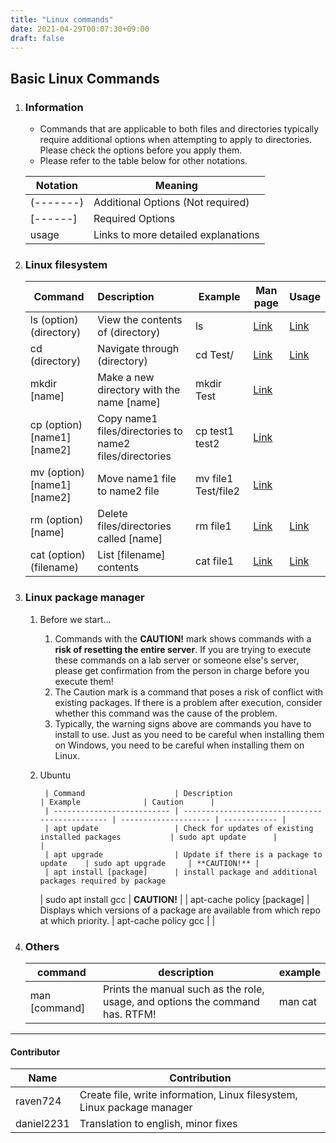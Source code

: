 ```yaml
---
title: "Linux commands"
date: 2021-04-29T00:07:30+09:00
draft: false
---
```


## Basic Linux Commands

1.  ### Information

    - Commands that are applicable to both files and directories typically require additional options when attempting to apply to directories. Please check the options before you apply them.
    - Please refer to the table below for other notations.

    | Notation  | Meaning                             |
    | --------- | ----------------------------------- |
    | (-------) | Additional Options (Not required)   |
    | [------]  | Required Options                    |
    | usage     | Links to more detailed explanations |

2.  ### Linux filesystem

    | Command                     | Description                                             | Example             | Man page                                                   | Usage                         |
    | --------------------------- | :------------------------------------------------------ | ------------------- | ---------------------------------------------------------- | ----------------------------- |
    | ls (option) (directory)     | View the contents of (directory)                        | ls                  | [Link](https://man7.org/linux/man-pages/man1/ls.1.html)    | [Link](./LinuxCommand/ls.md)  |
    | cd (directory)              | Navigate through (directory)                            | cd Test/            | [Link](https://man7.org/linux/man-pages/man1/cd.1p.html)   | [Link](./LinuxCommand/cd.md)  |
    | mkdir [name]                | Make a new directory with the name [name]               | mkdir Test          | [Link](https://man7.org/linux/man-pages/man1/mkdir.1.html) |                               |
    | cp (option) [name1] [name2] | Copy name1 files/directories to name2 files/directories | cp test1 test2      | [Link](https://man7.org/linux/man-pages/man1/cp.1.html)    |                               |
    | mv (option) [name1] [name2] | Move name1 file to name2 file                           | mv file1 Test/file2 | [Link](https://man7.org/linux/man-pages/man1/mv.1.html)    |                               |
    | rm (option) [name]          | Delete files/directories called [name]                  | rm file1            | [Link](https://man7.org/linux/man-pages/man1/rm.1.html)    | [Link](./LinuxCommand/rm.md)  |
    | cat (option) (filename)     | List [filename] contents                                | cat file1           | [Link](https://man7.org/linux/man-pages/man1/cat.1.html)   | [Link](./LinuxCommand/cat.md) |

3.  ### Linux package manager

    1.  Before we start...

        1. Commands with the **CAUTION!** mark shows commands with a **risk of resetting the entire server**. If you are trying to execute these commands on a lab server or someone else's server, please get confirmation from the person in charge before you execute them!
        2. The Caution mark is a command that poses a risk of conflict with existing packages. If there is a problem after execution, consider whether this command was the cause of the problem.
        3. Typically, the warning signs above are commands you have to install to use. Just as you need to be careful when installing them on Windows, you need to be careful when installing them on Linux.

    2.  Ubuntu

             | Command                    | Description                                    | Example              | Caution      |
             | -------------------------- | ---------------------------------------------- | -------------------- | ------------ |
             | apt update                 | Check for updates of existing installed packages           | sudo apt update      |              |
             | apt upgrade                | Update if there is a package to update    | sudo apt upgrade     | **CAUTION!** |
             | apt install [package]      | install package and additional packages required by package

        | sudo apt install gcc | **CAUTION!** |
        | apt-cache policy [package] | Displays which versions of a package are available from which repo at which priority. | apt-cache policy gcc | |

4.  ### Others

    | command       | description                                                                   | example |
    | ------------- | ----------------------------------------------------------------------------- | ------- |
    | man [command] | Prints the manual such as the role, usage, and options the command has. RTFM! | man cat |

---

<h4> Contributor</h4>

| Name       | Contribution                                                            |
| ---------- | ----------------------------------------------------------------------- |
| raven724   | Create file, write information, Linux filesystem, Linux package manager |
| daniel2231 | Translation to english, minor fixes                                     |
